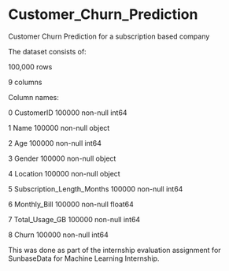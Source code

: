 # Customer_Churn_Prediction
Customer Churn Prediction for a subscription based company

The dataset consists of:

100,000 rows

9 columns

Column names: 

 0   CustomerID                  100000 non-null  int64  
 
 1   Name                        100000 non-null  object
 
 2   Age                         100000 non-null  int64
 
 3   Gender                      100000 non-null  object
 
 4   Location                    100000 non-null  object
 
 5   Subscription_Length_Months  100000 non-null  int64
 
 6   Monthly_Bill                100000 non-null  float64

 7   Total_Usage_GB              100000 non-null  int64  
 
 8   Churn                       100000 non-null  int64 

 This was done as part of the internship evaluation assignment for SunbaseData for Machine Learning Internship.
 
 
